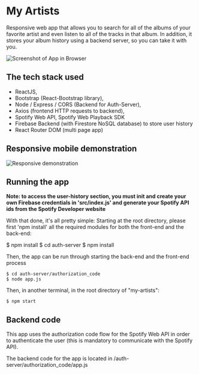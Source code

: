# My Artists

Responsive web app that allows you to search for all of the albums of your favorite artist
and even listen to all of the tracks in that album. In addition, it stores your album history using a backend server, so you can take it with you.

![Screenshot of App in Browser](https://github.com/Trollgen-Studios/my-artists/blob/master/my-artists-screenshot.png)

## The tech stack used

- ReactJS,
- Bootstrap (React-Bootstrap library),
- Node / Express / CORS (Backend for Auth-Server),
- Axios (frontend HTTP requests to backend),
- Spotify Web API, Spotify Web Playback SDK
- Firebase Backend (with Firestore NoSQL database) to store user history
- React Router DOM (multi page app)

## Responsive mobile demonstration

![Responsive demonstration](https://github.com/Trollgen-Studios/my-artists/blob/master/my-artists-responsive.JPG)

## Running the app

**Note: to access the user-history section, you must init and create your own Firebase credentials in 'src/index.js' and generate your Spotify API ids from the Spotify Developer website**

With that done, it's all pretty simple:
Starting at the root directory, please first 'npm install' all the required modules for both the front-end and the back-end:

$ npm install
    $ cd auth-server
\$ npm install

Then, the app can be run through starting the back-end and the front-end process

    $ cd auth-server/authorization_code
    $ node app.js

Then, in another terminal, in the root directory of "my-artists":

    $ npm start

## Backend code

This app uses the authorization code flow for the Spotify Web API in order to authenticate the user (this is mandatory to communicate with the Spotify API).

The backend code for the app is located in /auth-server/authorization_code/app.js

